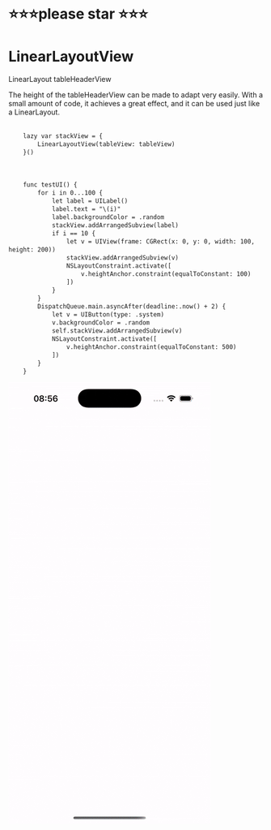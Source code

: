 # ⭐️⭐️⭐️please star ⭐️⭐️⭐️
# LinearLayoutView
LinearLayout  tableHeaderView

The height of the tableHeaderView can be made to adapt very easily.
With a small amount of code, it achieves a great effect, and it can be used just like a LinearLayout.

```
    
    lazy var stackView = {
        LinearLayoutView(tableView: tableView)
    }()



    func testUI() {
        for i in 0...100 {
            let label = UILabel()
            label.text = "\(i)"
            label.backgroundColor = .random
            stackView.addArrangedSubview(label)
            if i == 10 {
                let v = UIView(frame: CGRect(x: 0, y: 0, width: 100, height: 200))
                stackView.addArrangedSubview(v)
                NSLayoutConstraint.activate([
                    v.heightAnchor.constraint(equalToConstant: 100)
                ])
            }
        }
        DispatchQueue.main.asyncAfter(deadline:.now() + 2) {
            let v = UIButton(type: .system)
            v.backgroundColor = .random
            self.stackView.addArrangedSubview(v)
            NSLayoutConstraint.activate([
                v.heightAnchor.constraint(equalToConstant: 500)
            ])
        }
    }

```

![11.png](./aa.gif)